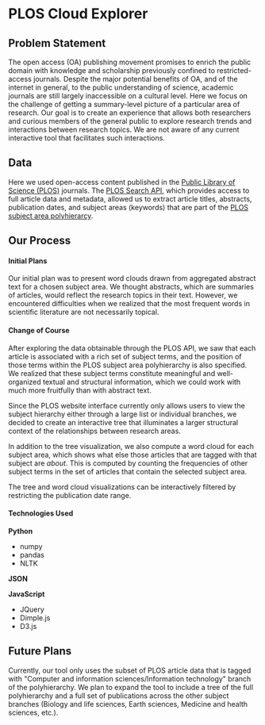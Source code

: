 PLOS Cloud Explorer
======================

## Problem Statement
The open access (OA) publishing movement promises to enrich the public domain with knowledge and scholarship previously confined to restricted-access journals. Despite the major potential benefits of OA, and of the internet in general, to the public understanding of science, academic journals are still largely inaccessible on a cultural level.
Here we focus on the challenge of getting a summary-level picture of a particular area of research. Our goal is to create an experience that allows both researchers and curious members of the general public to explore research trends and interactions between research topics. We are not aware of any current interactive tool that facilitates such interactions.
 

## Data
Here we used open-access content published in the [Public Library of Science (PLOS)](http://www.plos.org/) journals. The [PLOS Search API](http://api.plos.org/), which provides access to full article data and metadata, allowed us to extract article titles, abstracts, publication dates, and subject areas (keywords) that are part of the [PLOS subject area polyhierarcy](http://www.plosone.org/taxonomy). 

## Our Process

#### Initial Plans
Our initial plan was to present word clouds drawn from aggregated abstract text for a chosen subject area. We thought abstracts, which are summaries of articles, would reflect the research topics in their text. However, we encountered difficulties when we realized that the most frequent words in scientific literature are not necessarily topical. 

#### Change of Course
After exploring the data obtainable through the PLOS API, we saw that each article is associated with a rich set of subject terms, and the position of those terms within the PLOS subject area polyhierarchy is also specified. We realized that these subject terms constitute meaningful and well-organized textual and structural information, which we could work with much more fruitfully than with abstract text.

Since the PLOS website interface currently only allows users to view the subject hierarchy either through a large list or individual branches, we decided to create an interactive tree that illuminates a larger structural context of the relationships between research areas. 

In addition to the tree visualization, we also compute a word cloud for each subject area, which shows what else those articles that are tagged with that subject are *about*. This is computed by counting the frequencies of other subject terms in the set of articles that contain the selected subject area.

The tree and word cloud visualizations can be interactively filtered by restricting the publication date range.

#### Technologies Used
**Python**
* numpy
* pandas
* NLTK

**JSON**

**JavaScript**
* JQuery
* Dimple.js
* D3.js


## Future Plans
Currently, our tool only uses the subset of PLOS article data that is tagged with "Computer and information sciences/Information technology" branch of the polyhierarchy. We plan to expand the tool to include a tree of the full polyhierarchy and a full set of publications across the other subject branches (Biology and life sciences, Earth sciences, Medicine and health sciences, etc.).
